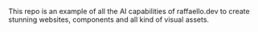 This repo is an example of all the AI capabilities of raffaello.dev to create stunning websites, components and all kind of visual assets.